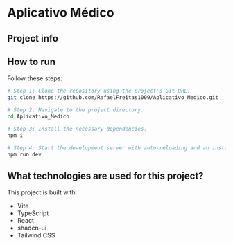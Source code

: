 # Aplicativo Médico

## Project info


## How to run 

Follow these steps:

```sh
# Step 1: Clone the repository using the project's Git URL.
git clone https://github.com/RafaelFreitas1009/Aplicativo_Medico.git

# Step 2: Navigate to the project directory.
cd Aplicativo_Medico

# Step 3: Install the necessary dependencies.
npm i

# Step 4: Start the development server with auto-reloading and an instant preview.
npm run dev
```

## What technologies are used for this project?
This project is built with:
- Vite
- TypeScript
- React
- shadcn-ui
- Tailwind CSS


